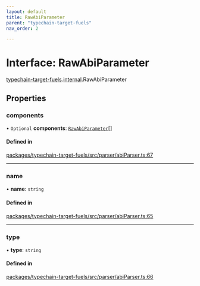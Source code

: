 ```yaml
---
layout: default
title: RawAbiParameter
parent: "typechain-target-fuels"
nav_order: 2

---
```


# Interface: RawAbiParameter

[typechain-target-fuels](../index.md).[internal](../namespaces/internal.md).RawAbiParameter

## Properties

### components

• `Optional` **components**: [`RawAbiParameter`](internal-RawAbiParameter.md)[]

#### Defined in

[packages/typechain-target-fuels/src/parser/abiParser.ts:67](https://github.com/FuelLabs/fuels-ts/blob/master/packages/typechain-target-fuels/src/parser/abiParser.ts#L67)

___

### name

• **name**: `string`

#### Defined in

[packages/typechain-target-fuels/src/parser/abiParser.ts:65](https://github.com/FuelLabs/fuels-ts/blob/master/packages/typechain-target-fuels/src/parser/abiParser.ts#L65)

___

### type

• **type**: `string`

#### Defined in

[packages/typechain-target-fuels/src/parser/abiParser.ts:66](https://github.com/FuelLabs/fuels-ts/blob/master/packages/typechain-target-fuels/src/parser/abiParser.ts#L66)
